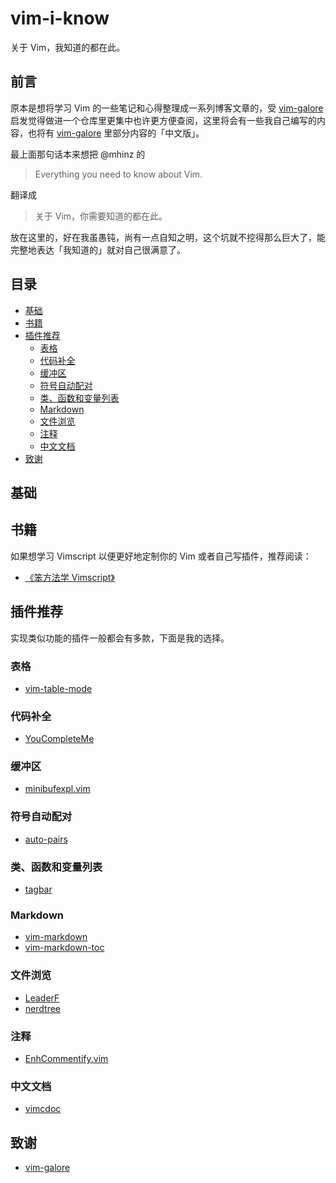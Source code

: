 # vim-i-know

关于 Vim，我知道的都在此。

## 前言

原本是想将学习 Vim 的一些笔记和心得整理成一系列博客文章的，受 [vim-galore][1] 启发觉得做进一个仓库里更集中也许更方便查阅，这里将会有一些我自己编写的内容，也将有 [vim-galore][1] 里部分内容的「中文版」。

最上面那句话本来想把 @mhinz 的

> Everything you need to know about Vim.

翻译成

> 关于 Vim，你需要知道的都在此。

放在这里的，好在我虽愚钝，尚有一点自知之明，这个坑就不挖得那么巨大了，能完整地表达「我知道的」就对自己很满意了。

## 目录

* [基础](#基础)
* [书籍](#书籍)
* [插件推荐](#插件推荐)
	* [表格](#表格)
	* [代码补全](#代码补全)
	* [缓冲区](#缓冲区)
	* [符号自动配对](#符号自动配对)
	* [类、函数和变量列表](#类函数和变量列表)
	* [Markdown](#markdown)
	* [文件浏览](#文件浏览)
	* [注释](#注释)
	* [中文文档](#中文文档)
* [致谢](#致谢)

## 基础

## 书籍

如果想学习 Vimscript 以便更好地定制你的 Vim 或者自己写插件，推荐阅读：

* [《笨方法学 Vimscript》](https://github.com/isayme/learnvimscriptthehardway-cn)

## 插件推荐

实现类似功能的插件一般都会有多款，下面是我的选择。

### 表格

* [vim-table-mode](https://github.com/dhruvasagar/vim-table-mode)

### 代码补全

* [YouCompleteMe](https://github.com/Valloric/YouCompleteMe)

### 缓冲区

* [minibufexpl.vim](https://github.com/fholgado/minibufexpl.vim)

### 符号自动配对

* [auto-pairs](https://github.com/jiangmiao/auto-pairs)

### 类、函数和变量列表

* [tagbar](https://github.com/majutsushi/tagbar)

### Markdown

* [vim-markdown](https://github.com/tpope/vim-markdown)
* [vim-markdown-toc](https://github.com/mzlogin/vim-markdown-toc)

### 文件浏览

* [LeaderF](https://github.com/Yggdroot/LeaderF)
* [nerdtree](https://github.com/scrooloose/nerdtree)

### 注释

* [EnhCommentify.vim](https://github.com/vim-scripts/EnhCommentify.vim)

### 中文文档

* [vimcdoc](https://github.com/asins/vimcdoc)

## 致谢

* [vim-galore][1]

[1]: https://github.com/mhinz/vim-galore
